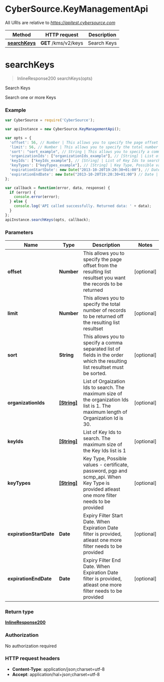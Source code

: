 # CyberSource.KeyManagementApi

All URIs are relative to *https://apitest.cybersource.com*

Method | HTTP request | Description
------------- | ------------- | -------------
[**searchKeys**](KeyManagementApi.md#searchKeys) | **GET** /kms/v2/keys | Search Keys


<a name="searchKeys"></a>
# **searchKeys**
> InlineResponse200 searchKeys(opts)

Search Keys

Search one or more Keys

### Example
```javascript
var CyberSource = require('CyberSource');

var apiInstance = new CyberSource.KeyManagementApi();

var opts = { 
  'offset': 56, // Number | This allows you to specify the page offset from the resulting list resultset you want the records to be returned
  'limit': 56, // Number | This allows you to specify the total number of records to be returned off the resulting list resultset
  'sort': "sort_example", // String | This allows you to specify a comma separated list of fields in the order which the resulting list resultset must be sorted.
  'organizationIds': ["organizationIds_example"], // [String] | List of Orgaization Ids to search. The maximum size of the organization Ids list is 1. The maximum length of Organization Id is 30.
  'keyIds': ["keyIds_example"], // [String] | List of Key Ids to search. The maximum size of the Key Ids list is 1
  'keyTypes': ["keyTypes_example"], // [String] | Key Type, Possible values -  certificate, password, pgp and scmp_api. When Key Type is provided atleast one more filter needs to be provided
  'expirationStartDate': new Date("2013-10-20T19:20:30+01:00"), // Date | Expiry Filter Start Date. When Expiration Date filter is provided, atleast one more filter needs to be provided
  'expirationEndDate': new Date("2013-10-20T19:20:30+01:00") // Date | Expiry Filter End Date. When Expiration Date filter is provided, atleast one more filter needs to be provided
};

var callback = function(error, data, response) {
  if (error) {
    console.error(error);
  } else {
    console.log('API called successfully. Returned data: ' + data);
  }
};
apiInstance.searchKeys(opts, callback);
```

### Parameters

Name | Type | Description  | Notes
------------- | ------------- | ------------- | -------------
 **offset** | **Number**| This allows you to specify the page offset from the resulting list resultset you want the records to be returned | [optional] 
 **limit** | **Number**| This allows you to specify the total number of records to be returned off the resulting list resultset | [optional] 
 **sort** | **String**| This allows you to specify a comma separated list of fields in the order which the resulting list resultset must be sorted. | [optional] 
 **organizationIds** | [**[String]**](String.md)| List of Orgaization Ids to search. The maximum size of the organization Ids list is 1. The maximum length of Organization Id is 30. | [optional] 
 **keyIds** | [**[String]**](String.md)| List of Key Ids to search. The maximum size of the Key Ids list is 1 | [optional] 
 **keyTypes** | [**[String]**](String.md)| Key Type, Possible values -  certificate, password, pgp and scmp_api. When Key Type is provided atleast one more filter needs to be provided | [optional] 
 **expirationStartDate** | **Date**| Expiry Filter Start Date. When Expiration Date filter is provided, atleast one more filter needs to be provided | [optional] 
 **expirationEndDate** | **Date**| Expiry Filter End Date. When Expiration Date filter is provided, atleast one more filter needs to be provided | [optional] 

### Return type

[**InlineResponse200**](InlineResponse200.md)

### Authorization

No authorization required

### HTTP request headers

 - **Content-Type**: application/json;charset=utf-8
 - **Accept**: application/hal+json;charset=utf-8

